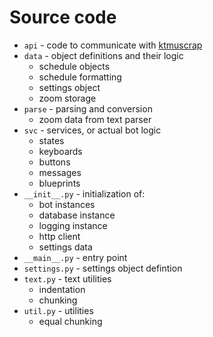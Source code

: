 # Source code

- `api` - code to communicate with
[ktmuscrap](https://github.com/kerdl/ktmuscrap)
- `data` - object definitions and their logic
  - schedule objects
  - schedule formatting
  - settings object
  - zoom storage
- `parse` - parsing and conversion
  - zoom data from text parser
- `svc` - services, or actual bot logic
  - states
  - keyboards
  - buttons
  - messages
  - blueprints
- `__init__.py` - initialization of:
  - bot instances
  - database instance
  - logging instance
  - http client
  - settings data
- `__main__.py` - entry point
- `settings.py` - settings object defintion
- `text.py` - text utilities
  - indentation
  - chunking
- `util.py` - utilities
  - equal chunking
